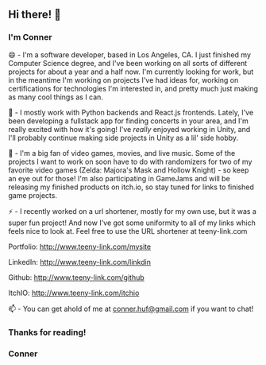 ## Hi there! 👋

### I'm Conner

😄 - I'm a software developer, based in Los Angeles, CA. I just finished my Computer Science degree, and I've been working on all sorts of different projects for about a year and a half now. I'm currently looking for work, but in the meantime I'm working on projects I've had ideas for, working on certifications for technologies I'm interested in, and pretty much just making as many cool things as I can.

🌱 - I mostly work with Python backends and React.js frontends. Lately, I've been developing a fullstack app for finding concerts in your area, and I'm really excited with how it's going! I've *really* enjoyed working in Unity, and I'll probably continue making side projects in Unity as a lil' side hobby. 

🔭 - I'm a big fan of video games, movies, and live music. Some of the projects I want to work on soon have to do with randomizers for two of my favorite video games (Zelda: Majora's Mask and Hollow Knight) - so keep an eye out for those! I'm also participating in GameJams and will be releasing my finished products on itch.io, so stay tuned for links to finished game projects.

⚡ - I recently worked on a url shortener, mostly for my own use, but it was a super fun project! And now I've got some uniformity to all of my links which feels nice to look at. Feel free to use the URL shortener at teeny-link.com

Portfolio: http://www.teeny-link.com/mysite

LinkedIn: http://www.teeny-link.com/linkdin

Github: http://www.teeny-link.com/github

ItchIO: http://www.teeny-link.com/itchio


📫 - You can get ahold of me at conner.huf@gmail.com if you want to chat!

### Thanks for reading!
### Conner

<!--
**conner-huf/conner-huf** is a ✨ _special_ ✨ repository because its `README.md` (this file) appears on your GitHub profile.

Here are some ideas to get you started:

- 🔭 I’m currently working on ...
- 🌱 I’m currently learning ...
- 👯 I’m looking to collaborate on ...
- 🤔 I’m looking for help with ...
- 💬 Ask me about ...
- 📫 How to reach me: ...
- 😄 Pronouns: ...
- ⚡ Fun fact: ...
-->
